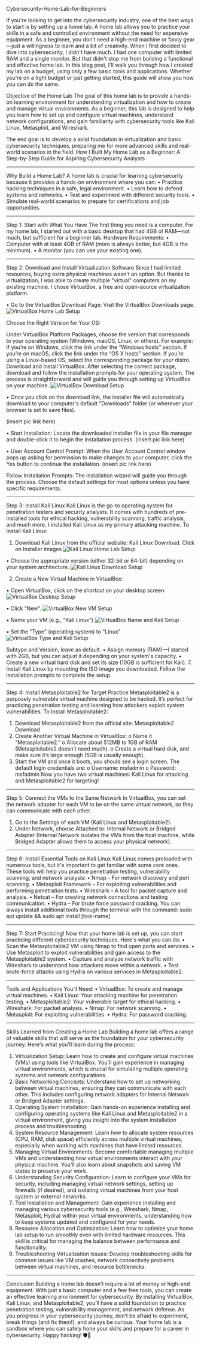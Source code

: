 Cybersecurity-Home-Lab-for-Beginners

If you're looking to get into the cybersecurity industry, one of the best ways to start is by setting up a home lab. A home lab allows you to practice your skills in a safe and controlled environment without the need for expensive equipment. As a beginner, you don’t need a high-end machine or fancy gear—just a willingness to learn and a bit of creativity.
When I first decided to dive into cybersecurity, I didn't have much. I had one computer with limited RAM and a single monitor. But that didn't stop me from building a functional and effective home lab. In this blog post, I'll walk you through how I created my lab on a budget, using only a few basic tools and applications. Whether you're on a tight budget or just getting started, this guide will show you how you can do the same.

Objective of the Home Lab
The goal of this home lab is to provide a hands-on learning environment for understanding virtualization and how to create and manage virtual environments. As a beginner, this lab is designed to help you learn how to set up and configure virtual machines, understand network configurations, and gain familiarity with cybersecurity tools like Kali Linux, Metasploit, and Wireshark.

The end goal is to develop a solid foundation in virtualization and basic cybersecurity techniques, preparing me for more advanced skills and real-world scenarios in the field.
How I Built My Home Lab as a Beginner: A Step-by-Step Guide for Aspiring Cybersecurity Analysts
________________________________________
Why Build a Home Lab?
A home lab is crucial for learning cybersecurity because it provides a hands-on environment where you can:
•	Practice hacking techniques in a safe, legal environment.
•	Learn how to defend systems and networks.
•	Test and experiment with different security tools.
•	Simulate real-world scenarios to prepare for certifications and job opportunities.
________________________________________
Step 1: Start with What You Have
The first thing you need is a computer. For my home lab, I started out with a basic desktop that had 4GB of RAM—not much, but sufficient for a beginner lab.
Hardware Requirements:
•	Computer with at least 4GB of RAM (more is always better, but 4GB is the minimum).
•	A monitor (you can use your existing one).
________________________________________
Step 2: Download and Install Virtualization Software
Since I had limited resources, buying extra physical machines wasn't an option. But thanks to virtualization, I was able to create multiple "virtual" computers on my existing machine.
I chose VirtualBox, a free and open-source virtualization platform.

• Go to the VirtualBox Download Page: Visit the VirtualBox Downloads page.
![VirtualBox Home Lab Setup](https://github.com/Kesmondlw79/Cybersecurity-Home-Lab-for-Beginners/blob/main/VBHome.PNG?raw=true)


Choose the Right Version for Your OS:

Under VirtualBox Platform Packages, choose the version that corresponds to your operating system (Windows, macOS, Linux, or others).
For example:
If you’re on Windows, click the link under the “Windows hosts” section.
If you’re on macOS, click the link under the “OS X hosts” section.
If you’re using a Linux-based OS, select the corresponding package for your distro.
Download and Install VirtualBox: After selecting the correct package, download and follow the installation prompts for your operating system. The process is straightforward and will guide you through setting up VirtualBox on your machine.
![VirtualBox Download Setup](https://github.com/Kesmondlw79/Cybersecurity-Home-Lab-for-Beginners/blob/main/VBDownload.PNG?raw=true)

• Once you click on the download link, the installer file will automatically download to your computer's default "Downloads" folder (or wherever your browser is set to save files).

(insert pic link here)

• Start Installation: Locate the downloaded installer file in your file manager and double-click it to begin the installation process.
(insert pic link here)

• User Account Control Prompt: When the User Account Control window pops up asking for permission to make changes to your computer, click the Yes button to continue the installation.
(insert pic link here)

Follow Installation Prompts: The installation wizard will guide you through the process. Choose the default settings for most options unless you have specific requirements.
________________________________________
Step 3: Install Kali Linux
Kali Linux is the go-to operating system for penetration testers and security analysts. It comes with hundreds of pre-installed tools for ethical hacking, vulnerability scanning, traffic analysis, and much more. I installed Kali Linux as my primary attacking machine.
To Install Kali Linux:
1.	Download Kali Linux from the official website: Kali Linux Download. Click on Installer images
   ![Kali Linux Home Lab Setup](https://github.com/Kesmondlw79/Cybersecurity-Home-Lab-for-Beginners/blob/main/KaliHome.PNG?raw=true)

 • Choose the appropriate version (either 32-bit or 64-bit) depending on your system architecture.
![Kali Linux Download Setup](https://github.com/Kesmondlw79/Cybersecurity-Home-Lab-for-Beginners/blob/main/KaliDownload.PNG?raw=true)

2.	Create a New Virtual Machine in VirtualBox:
   
   •	Open VirtualBox, click on the shortcut on your desktop screen
  	![VirtualBox Desktop Setup](https://github.com/Kesmondlw79/Cybersecurity-Home-Lab-for-Beginners/blob/main/VBdesktop.PNG?raw=true)

  •  Click “New”.
  ![VirtualBox New VM Setup](https://github.com/Kesmondlw79/Cybersecurity-Home-Lab-for-Beginners/blob/main/VBNewVM.PNG?raw=true)

  •  Name your VM (e.g., “Kali Linux”)
  ![VirtualBox Name and Kali Setup](https://github.com/Kesmondlw79/Cybersecurity-Home-Lab-for-Beginners/blob/main/VBNameKL.PNG?raw=true)
  	
   •	Set the "Type" (operating system) to "Linux" 
   ![VirtualBox Type and Kali Setup](https://github.com/Kesmondlw79/Cybersecurity-Home-Lab-for-Beginners/blob/main/VBTypeKL.PNG?raw=true)
   
   Subtype and Version, leave as default.
   •  Assign memory (RAM)—I started with 2GB, but you can adjust it depending on your system's capacity.
   •  Create a new virtual hard disk and set its size (10GB is sufficient for Kali).
7.	Install Kali Linux by mounting the ISO image you downloaded. Follow the installation prompts to complete the setup.
________________________________________
Step 4: Install Metasploitable2 for Target Practice
Metasploitable2 is a purposely vulnerable virtual machine designed to be hacked. It’s perfect for practicing penetration testing and learning how attackers exploit system vulnerabilities.
To Install Metasploitable2:
1.	Download Metasploitable2 from the official site: Metasploitable2 Download
2.	Create Another Virtual Machine in VirtualBox: 
o	Name it “Metasploitable2.”
o	Allocate about 512MB to 1GB of RAM (Metasploitable2 doesn’t need much).
o	Create a virtual hard disk, and make sure it’s large enough (5GB is usually enough).
3.	Start the VM and once it boots, you should see a login screen. The default login credentials are: 
o	Username: msfadmin
o	Password: msfadmin
Now you have two virtual machines: Kali Linux for attacking and Metasploitable2 for targeting!
________________________________________
Step 5: Connect the VMs to the Same Network
In VirtualBox, you can set the network adapter for each VM to be on the same virtual network, so they can communicate with each other.
1.	Go to the Settings of each VM (Kali Linux and Metasploitable2).
2.	Under Network, choose Attached to: Internal Network or Bridged Adapter (Internal Network isolates the VMs from the host machine, while Bridged Adapter allows them to access your physical network).
________________________________________
Step 6: Install Essential Tools on Kali Linux
Kali Linux comes preloaded with numerous tools, but it's important to get familiar with some core ones. These tools will help you practice penetration testing, vulnerability scanning, and network analysis:
•	Nmap – For network discovery and port scanning.
•	Metasploit Framework – For exploiting vulnerabilities and performing penetration tests.
•	Wireshark – A tool for packet capture and analysis.
•	Netcat – For creating network connections and testing communication.
•	Hydra – For brute force password cracking.
You can always install additional tools through the terminal with the command:
sudo apt update && sudo apt install [tool-name]
________________________________________
Step 7: Start Practicing!
Now that your home lab is set up, you can start practicing different cybersecurity techniques. Here's what you can do:
•	Scan the Metasploitable2 VM using Nmap to find open ports and services.
•	Use Metasploit to exploit vulnerabilities and gain access to the Metasploitable2 system.
•	Capture and analyze network traffic with Wireshark to understand how attackers move within a network.
•	Test brute-force attacks using Hydra on various services in Metasploitable2.
________________________________________
Tools and Applications You’ll Need:
•	VirtualBox: To create and manage virtual machines.
•	Kali Linux: Your attacking machine for penetration testing.
•	Metasploitable2: Your vulnerable target for ethical hacking.
•	Wireshark: For packet analysis.
•	Nmap: For network scanning.
•	Metasploit: For exploiting vulnerabilities.
•	Hydra: For password cracking.
________________________________________
Skills Learned from Creating a Home Lab
Building a home lab offers a range of valuable skills that will serve as the foundation for your cybersecurity journey. Here's what you'll learn during the process:
1.	Virtualization Setup: Learn how to create and configure virtual machines (VMs) using tools like VirtualBox. You'll gain experience in managing virtual environments, which is crucial for simulating multiple operating systems and network configurations.
2.	Basic Networking Concepts: Understand how to set up networking between virtual machines, ensuring they can communicate with each other. This includes configuring network adapters for Internal Network or Bridged Adapter settings.
3.	Operating System Installation: Gain hands-on experience installing and configuring operating systems like Kali Linux and Metasploitable2 in a virtual environment, giving you insight into the system installation process and troubleshooting.
4.	System Resource Management: Learn how to allocate system resources (CPU, RAM, disk space) efficiently across multiple virtual machines, especially when working with machines that have limited resources.
5.	Managing Virtual Environments: Become comfortable managing multiple VMs and understanding how virtual environments interact with your physical machine. You'll also learn about snapshots and saving VM states to preserve your work.
6.	Understanding Security Configuration: Learn to configure your VMs for security, including managing virtual network settings, setting up firewalls (if desired), and isolating virtual machines from your host system or external networks.
7.	Tool Installation and Management: Gain experience installing and managing various cybersecurity tools (e.g., Wireshark, Nmap, Metasploit, Hydra) within your virtual environments, understanding how to keep systems updated and configured for your needs.
8.	Resource Allocation and Optimization: Learn how to optimize your home lab setup to run smoothly even with limited hardware resources. This skill is critical for managing the balance between performance and functionality.
9.	Troubleshooting Virtualization Issues: Develop troubleshooting skills for common issues like VM crashes, network connectivity problems between virtual machines, and resource bottlenecks.
________________________________________
Conclusion
Building a home lab doesn’t require a lot of money or high-end equipment. With just a basic computer and a few free tools, you can create an effective learning environment for cybersecurity. By installing VirtualBox, Kali Linux, and Metasploitable2, you’ll have a solid foundation to practice penetration testing, vulnerability management, and network defense.
As you progress in your cybersecurity journey, don’t be afraid to experiment, break things (and fix them!), and always be curious. Your home lab is a sandbox where you can safely hone your skills and prepare for a career in cybersecurity.
Happy hacking! 🛡️🔐


